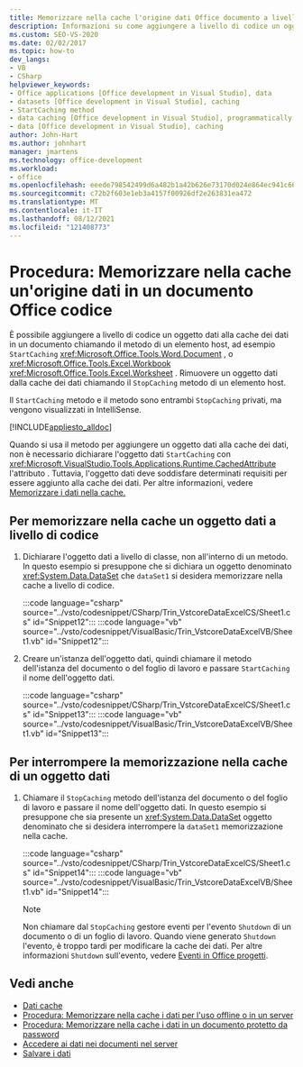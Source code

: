 ```yaml
---
title: Memorizzare nella cache l'origine dati Office documento a livello di codice
description: Informazioni su come aggiungere a livello di codice un oggetto dati alla cache dei dati in un documento chiamando il metodo StartCaching di un elemento host.
ms.custom: SEO-VS-2020
ms.date: 02/02/2017
ms.topic: how-to
dev_langs:
- VB
- CSharp
helpviewer_keywords:
- Office applications [Office development in Visual Studio], data
- datasets [Office development in Visual Studio], caching
- StartCaching method
- data caching [Office development in Visual Studio], programmatically
- data [Office development in Visual Studio], caching
author: John-Hart
ms.author: johnhart
manager: jmartens
ms.technology: office-development
ms.workload:
- office
ms.openlocfilehash: eeede798542499d6a482b1a42b626e73170d024e864ec941c66e72a1b131bba3
ms.sourcegitcommit: c72b2f603e1eb3a4157f00926df2e263831ea472
ms.translationtype: MT
ms.contentlocale: it-IT
ms.lasthandoff: 08/12/2021
ms.locfileid: "121408773"
---
```

# <a name="how-to-programmatically-cache-a-data-source-in-an-office-document"></a>Procedura: Memorizzare nella cache un'origine dati in un documento Office codice
  È possibile aggiungere a livello di codice un oggetto dati alla cache dei dati in un documento chiamando il metodo di un elemento host, ad esempio `StartCaching` <xref:Microsoft.Office.Tools.Word.Document> , o <xref:Microsoft.Office.Tools.Excel.Workbook> <xref:Microsoft.Office.Tools.Excel.Worksheet> . Rimuovere un oggetto dati dalla cache dei dati chiamando il `StopCaching` metodo di un elemento host.

 Il `StartCaching` metodo e il metodo sono entrambi `StopCaching` privati, ma vengono visualizzati in IntelliSense.

 [!INCLUDE[appliesto_alldoc](../vsto/includes/appliesto-alldoc-md.md)]

 Quando si usa il metodo per aggiungere un oggetto dati alla cache dei dati, non è necessario dichiarare l'oggetto dati `StartCaching` con <xref:Microsoft.VisualStudio.Tools.Applications.Runtime.CachedAttribute> l'attributo . Tuttavia, l'oggetto dati deve soddisfare determinati requisiti per essere aggiunto alla cache dei dati. Per altre informazioni, vedere [Memorizzare i dati nella cache.](../vsto/caching-data.md)

## <a name="to-programmatically-cache-a-data-object"></a>Per memorizzare nella cache un oggetto dati a livello di codice

1. Dichiarare l'oggetto dati a livello di classe, non all'interno di un metodo. In questo esempio si presuppone che si dichiara un oggetto denominato <xref:System.Data.DataSet> che `dataSet1` si desidera memorizzare nella cache a livello di codice.

     :::code language="csharp" source="../vsto/codesnippet/CSharp/Trin_VstcoreDataExcelCS/Sheet1.cs" id="Snippet12":::
     :::code language="vb" source="../vsto/codesnippet/VisualBasic/Trin_VstcoreDataExcelVB/Sheet1.vb" id="Snippet12":::

2. Creare un'istanza dell'oggetto dati, quindi chiamare il metodo dell'istanza del documento o del foglio di lavoro e passare `StartCaching` il nome dell'oggetto dati.

     :::code language="csharp" source="../vsto/codesnippet/CSharp/Trin_VstcoreDataExcelCS/Sheet1.cs" id="Snippet13":::
     :::code language="vb" source="../vsto/codesnippet/VisualBasic/Trin_VstcoreDataExcelVB/Sheet1.vb" id="Snippet13":::

## <a name="to-stop-caching-a-data-object"></a>Per interrompere la memorizzazione nella cache di un oggetto dati

1. Chiamare il `StopCaching` metodo dell'istanza del documento o del foglio di lavoro e passare il nome dell'oggetto dati. In questo esempio si presuppone che sia presente un <xref:System.Data.DataSet> oggetto denominato che si desidera interrompere la `dataSet1` memorizzazione nella cache.

     :::code language="csharp" source="../vsto/codesnippet/CSharp/Trin_VstcoreDataExcelCS/Sheet1.cs" id="Snippet14":::
     :::code language="vb" source="../vsto/codesnippet/VisualBasic/Trin_VstcoreDataExcelVB/Sheet1.vb" id="Snippet14":::

    > [!NOTE]
    > Non chiamare dal `StopCaching` gestore eventi per l'evento `Shutdown` di un documento o di un foglio di lavoro. Quando viene generato `Shutdown` l'evento, è troppo tardi per modificare la cache dei dati. Per altre informazioni `Shutdown` sull'evento, vedere [Eventi in Office progetti](../vsto/events-in-office-projects.md).

## <a name="see-also"></a>Vedi anche

- [Dati cache](../vsto/caching-data.md)
- [Procedura: Memorizzare nella cache i dati per l'uso offline o in un server](../vsto/how-to-cache-data-for-use-offline-or-on-a-server.md)
- [Procedura: Memorizzare nella cache i dati in un documento protetto da password](../vsto/how-to-cache-data-in-a-password-protected-document.md)
- [Accedere ai dati nei documenti nel server](../vsto/accessing-data-in-documents-on-the-server.md)
- [Salvare i dati](../data-tools/save-data-back-to-the-database.md)
